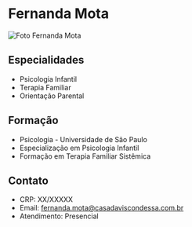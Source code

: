 # Fernanda Mota

![Foto Fernanda Mota](foto-perfil.jpg)

## Especialidades
- Psicologia Infantil
- Terapia Familiar
- Orientação Parental

## Formação
- Psicologia - Universidade de São Paulo
- Especialização em Psicologia Infantil
- Formação em Terapia Familiar Sistêmica

## Contato
- CRP: XX/XXXXX
- Email: fernanda.mota@casadaviscondessa.com.br
- Atendimento: Presencial
